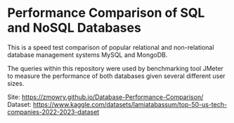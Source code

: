 # Performance Comparison of SQL and NoSQL Databases
This is a speed test comparison of popular relational and non-relational database management systems MySQL and MongoDB.

The queries within this repository were used by benchmarking tool JMeter to measure the performance of both databases given several different user sizes.

Site: https://zmowry.github.io/Database-Performance-Comparison/
Dataset: https://www.kaggle.com/datasets/lamiatabassum/top-50-us-tech-companies-2022-2023-dataset
